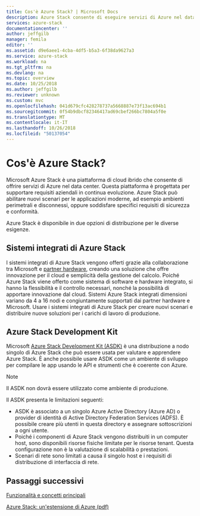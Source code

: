 ```yaml
---
title: Cos'è Azure Stack? | Microsoft Docs
description: Azure Stack consente di eseguire servizi di Azure nel data center.
services: azure-stack
documentationcenter: ''
author: jeffgilb
manager: femila
editor: ''
ms.assetid: d9e6aee1-4cba-4df5-b5a3-6f38da9627a3
ms.service: azure-stack
ms.workload: na
ms.tgt_pltfrm: na
ms.devlang: na
ms.topic: overview
ms.date: 10/25/2018
ms.author: jeffgilb
ms.reviewer: unknown
ms.custom: mvc
ms.openlocfilehash: 041d679cfc428278737a5668887e73f13ac694b1
ms.sourcegitcommit: 0f54b9dbcf82346417ad69cbef266bc7804a5f0e
ms.translationtype: MT
ms.contentlocale: it-IT
ms.lasthandoff: 10/26/2018
ms.locfileid: "50137054"
---
```

# <a name="what-is-azure-stack"></a>Cos'è Azure Stack?

Microsoft Azure Stack è una piattaforma di cloud ibrido che consente di offrire servizi di Azure nel data center. Questa piattaforma è progettata per supportare requisiti aziendali in continua evoluzione. Azure Stack può abilitare nuovi scenari per le applicazioni moderne, ad esempio ambienti perimetrali e disconnessi, oppure soddisfare specifici requisiti di sicurezza e conformità.

Azure Stack è disponibile in due opzioni di distribuzione per le diverse esigenze.

## <a name="azure-stack-integrated-systems"></a>Sistemi integrati di Azure Stack
I sistemi integrati di Azure Stack vengono offerti grazie alla collaborazione tra Microsoft e [partner hardware](https://azure.microsoft.com/overview/azure-stack/integrated-systems/), creando una soluzione che offre innovazione per il cloud e semplicità della gestione del calcolo. Poiché Azure Stack viene offerto come sistema di software e hardware integrato, si hanno la flessibilità e il controllo necessari, nonché la possibilità di apportare innovazione dal cloud. Sistemi Azure Stack integrati dimensioni variano da 4 a 16 nodi e congiuntamente supportati dai partner hardware e Microsoft.  Usare i sistemi integrati di Azure Stack per creare nuovi scenari e distribuire nuove soluzioni per i carichi di lavoro di produzione.

## <a name="azure-stack-development-kit"></a>Azure Stack Development Kit

Microsoft [Azure Stack Development Kit (ASDK)](.\asdk\asdk-what-is.md) è una distribuzione a nodo singolo di Azure Stack che può essere usata per valutare e apprendere Azure Stack.  È anche possibile usare ASDK come un ambiente di sviluppo per compilare le app usando le API e strumenti che è coerente con Azure.

>[!Note]
>Il ASDK non dovrà essere utilizzato come ambiente di produzione.

Il ASDK presenta le limitazioni seguenti:

* ASDK è associato a un singolo Azure Active Directory (Azure AD) o provider di identità di Active Directory Federation Services (ADFS). È possibile creare più utenti in questa directory e assegnare sottoscrizioni a ogni utente.
* Poiché i componenti di Azure Stack vengono distribuiti in un computer host, sono disponibili risorse fisiche limitate per le risorse tenant. Questa configurazione non è la valutazione di scalabilità o prestazioni.
* Scenari di rete sono limitati a causa il singolo host e i requisiti di distribuzione di interfaccia di rete.

## <a name="next-steps"></a>Passaggi successivi

[Funzionalità e concetti principali](azure-stack-key-features.md)

[Azure Stack: un'estensione di Azure (pdf)](https://azure.microsoft.com/resources/azure-stack-an-extension-of-azure/)
